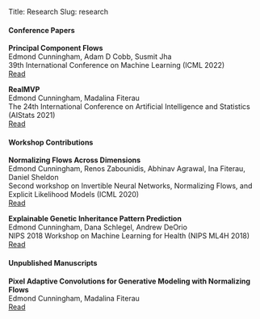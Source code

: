 Title: Research
Slug: research

#### Conference Papers
**Principal Component Flows**<br>
Edmond Cunningham, Adam D Cobb, Susmit Jha<br>
39th International Conference on Machine Learning (ICML 2022)<br>
[Read](https://proceedings.mlr.press/v162/cunningham22a.html)

**RealMVP**<br>
Edmond Cunningham, Madalina Fiterau<br>
The 24th International Conference on Artificial Intelligence and Statistics (AIStats 2021)<br>
[Read](https://proceedings.mlr.press/v130/cunningham21a.html)

#### Workshop Contributions
**Normalizing Flows Across Dimensions**<br>
Edmond Cunningham, Renos Zabounidis, Abhinav Agrawal, Ina Fiterau, Daniel Sheldon<br>
Second workshop on Invertible Neural Networks, Normalizing Flows, and Explicit Likelihood Models (ICML 2020)<br>
[Read](https://invertibleworkshop.github.io/INNF_2020/accepted_papers/pdfs/40.pdf)

**Explainable Genetic Inheritance Pattern Prediction**<br>
Edmond Cunningham, Dana Schlegel, Andrew DeOrio<br>
NIPS 2018 Workshop on Machine Learning for Health (NIPS ML4H 2018)<br>
[Read](https://arxiv.org/abs/1812.00259)

#### Unpublished Manuscripts
**Pixel Adaptive Convolutions for Generative Modeling with Normalizing Flows**<br>
Edmond Cunningham, Madalina Fiterau<br>
[Read]({static}/pdfs/PAC_Flow.pdf)
